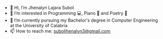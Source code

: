 - 👋 Hi, I’m Jhenalyn Lajara Subol 
- 👀 I’m interested in Programming 💻, Piano 🎹 and Poetry 📝
- 🌱 I’m currently pursuing my Bachelor's degree in Computer Engineering at the University of Calabria
- 📫 How to reach me: suboljhenalyn3@gmail.com
<!---
jhenals/jhenals is a ✨ special ✨ repository because its `README.md` (this file) appears on your GitHub profile.
You can click the Preview link to take a look at your changes.
--->

